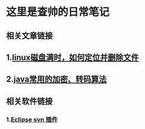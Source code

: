 # 这里是查帅的日常笔记

## 相关文章链接

## 1.[linux磁盘满时，如何定位并删除文件][1]

## 2.[java常用的加密、转码算法][3]

## 相关软件链接

### 1.[Eclipse svn 插件][2]

  [1]: https://github.com/chahuilin/notes/blob/master/linux/%E5%B8%B8%E7%94%A8%E7%9A%84%E5%91%BD%E5%AE%9A.md#linux%E7%A3%81%E7%9B%98%E6%BB%A1%E6%97%B6%E5%A6%82%E4%BD%95%E5%AE%9A%E4%BD%8D%E5%B9%B6%E5%88%A0%E9%99%A4%E6%96%87%E4%BB%B6
  [2]:https://github.com/subclipse/subclipse/wiki#legacy-releases
  [3]:https://github.com/chahuilin/chahuilin.github.io/blob/master/java/java%E5%B8%B8%E7%94%A8%E7%9A%84%E5%8A%A0%E5%AF%86%E3%80%81%E8%BD%AC%E7%A0%81.md